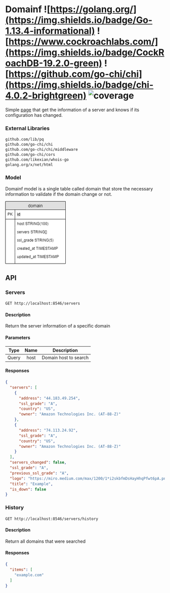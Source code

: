 # Domainf ![https://golang.org/](https://img.shields.io/badge/Go-1.13.4-informational) ![https://www.cockroachlabs.com/](https://img.shields.io/badge/CockRoachDB-19.2.0-green) ![https://github.com/go-chi/chi](https://img.shields.io/badge/chi-4.0.2-brightgreen) ![coverage](https://img.shields.io/badge/coverage-37.5%25-red)

Simple [page](./web/README.md) that get the information of a server and knows if its configuration has changed.

### External Libraries
```
github.com/lib/pq
github.com/go-chi/chi
github.com/go-chi/chi/middleware
github.com/go-chi/cors
github.com/likexian/whois-go
golang.org/x/net/html
```

### Model
Domainf model is a single table called domain that store the necessary information to validate 
if the domain change or not. 

![database-model](./web/assets/img/domainf_models.png)

## API
### Servers 
```
GET http://localhost:8546/servers
```
#### Description 
Return the server information of a specific domain

#### Parameters 
| Type          | Name          | Description           |
| ------------- |:-------------:|:---------------------:|
| Query         | host          | Domain host to search |

#### Responses 
```json
{
  "servers": [
    {
      "address": "44.183.49.254",
      "ssl_grade": "A",
      "country": "US",
      "owner": "Amazon Technologies Inc. (AT-88-Z)"
    },
    {
      "address": "74.113.24.92",
      "ssl_grade": "A",
      "country": "US",
      "owner": "Amazon Technologies Inc. (AT-88-Z)"
    }
  ],
  "servers_changed": false,
  "ssl_grade": "A",
  "previous_ssl_grade": "A",
  "logo": "https://miro.medium.com/max/1200/1*i2skbfmDsHayHhqPfwt6pA.png",
  "title": "Example",
  "is_down": false
}
```
### History 
```
GET http://localhost:8546/servers/history
```
#### Description 
Return all domains that were searched

#### Responses 

```json
{
  "items": [
    "example.com"
  ]
}
```